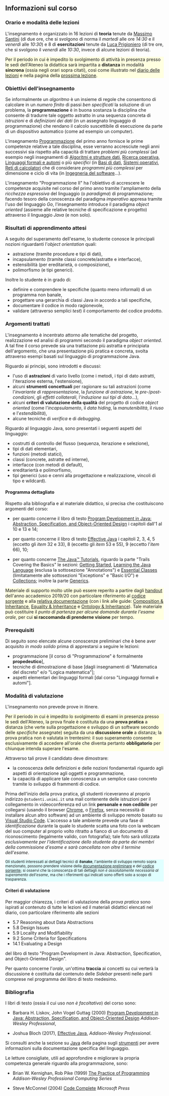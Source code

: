 ## Informazioni sul corso

### Orario e modalità delle lezioni

L'insegnamento è organizzato in 16 lezioni di **teoria** tenute da [Massimo
Santini](https://santini.di.unimi.it/) (di due ore, che si svolgono di norma il
*martedì* alle ore *14:30* e il *venerdì* alle *10:30*) e 8 di **esercitazioni**
tenute da [Luca Prigioniero](https://prigioniero.di.unimi.it/) (di tre ore, che
si svolgono il *venerdì* alle *10:30*, invece di alcune lezioni di teoria).

<div style="background-color: lightyellow;">

Per il periodo in cui è impedito lo svolgimento di attività in presenza presso
le sedi dell'Ateneo la didattica sarà impartita a **distanza** in modalità
**sincrona** (ossia negli orari sopra citati), così come illustrato nel [diario
delle lezioni](diario) e nella pagina della [prossima lezione](lezione).

</div>

### Obiettivi dell'insegnamento

Se informalmente un *algoritmo* è un insieme di regole che consentono di
calcolare in un *numero finito* di passi *ben specificati* la soluzione di un
problema, la **programmazione** è in buona sostanza la disciplina che consente
di tradurre tale oggetto astratto in una sequenza concreta di *istruzioni* e di
*definizioni dei dati* (in un assegnato linguaggio di programmazione) che
rendano il calcolo suscettibile di esecuzione da parte di un dispositivo
automatico (come ad esempio un computer).

L'insegnamento
[Programmazione](https://www.unimi.it/it/ugov/of/af20200000f1x-56) del primo
anno fornisce le prime competenze relative a tale disciplina, esse verranno
accresciute negli anni successivi sia rispetto alla capacità di trattare
*problemi più complessi* (ad esempio negli insegnamenti di [Algoritmi e
strutture dati](https://www.unimi.it/it/ugov/of/af20200000f1x-52), [Ricerca
operativa](https://www.unimi.it/it/ugov/of/af20200000f1x-43), [Linguaggi formali
e automi](https://www.unimi.it/it/ugov/of/af2020000f1x-116…) o più *specifici*
(in [Basi di dati](https://www.unimi.it/it/ugov/of/af20200000f1x-51), [Sistemi
operativi](https://www.unimi.it/it/ugov/of/af20200000f1x-98), [Reti di
calcolatori](https://www.unimi.it/it/ugov/of/af20200000f1x-50…) che di
considerare *programmi più complessi* per dimensione e ciclo di vita (in
[Ingegneria del software](https://www.unimi.it/it/ugov/of/af20200000f1x-99)…).

L'insegnamento "Programmazione II" ha l'obiettivo di accrescere le competenze
acquisite nel corso del primo anno tramite l'ampliamento della *ricchezza
espressiva* del linguaggio (o *paradigma*) di programmazione; facendo tesoro
della conoscenza del paradigma *imperativo* appresa tramite l'uso del linguaggio
*Go*, l'insegnamento introduce il paradigma *object oriented* (assieme alle
relative tecniche di specificazione e progetto) attraverso il linguaggio *Java*
(e non solo).

### Risultati di apprendimento attesi

A seguito del superamento dell'esame, lo studente conosce le principali nozioni
riguardanti l'*object orientation* quali:

* astrazione (tramite procedure e tipi di dati),
* incapsulamento (tramite classi concrete/astratte e interfacce),
* estensibilità (per ereditarietà, o composizione),
* polimorfismo (e tipi generici).

Inoltre lo studente è in grado di:

* definire e comprendere le specifiche (quanto meno informali) di un programma non banale,
* progettare una gerarchia di classi Java in accordo a tali specifiche,
* documentare il codice in modo ragionevole,
* validare (attraverso semplici *test*) il comportamento del codice prodotto.

### Argomenti trattati

L'insegnamento è incentrato attorno alle tematiche del progetto, realizzazione
ed analisi di programmi secondo il paradigma *object oriented*. A tal fine il
corso prevede sia una trattazione più astratta e principiata dell'argomento, che
una presentazione più pratica e concreta, svolta attraverso esempi basati sul
linguaggio di programmazione Java.

Riguardo ai principi, sono introdotti e discussi:

* l'uso di **astrazioni** di vario livello (come i metodi, i tipi di dato astratti, l'iterazione esterna, l'estensione),
* alcuni **strumenti concettuali** per ragionare su tali astrazioni (come l'*invariante di rappresentazione*, la *funzione di astrazione*, le *pre-*/*post-condizioni*, gli *effetti collaterali*, l'*induzione sui tipi di dato*…),
* alcuni **criteri di valutazione della qualità** del progetto di codice *object oriented* (come l'*incapsulamento*, il *data hiding*, la *manutenibilità*, il *riuso* e l'*estendibilità*),
* alcune tecniche di *verifica* e di *debugging*.

Riguardo al linguaggio Java, sono presentati i seguenti aspetti del linguaggio:

* costrutti di controllo del flusso (sequenza, iterazione e selezione),
* tipi di dati elementari,
* funzioni (metodi statici),
* classi (concrete, astratte ed interne),
* interfacce (con metodi di default),
* ereditariertà e polimorfismo,
* tipi generici (uso e cenni alla progettazione e realizzazione, vincoli di tipo e wildcard).

#### Programma dettagliato

Rispetto alla bibliografia e al materiale didattico, si precisa che
costituiscono argomenti del corso:

* per quanto concerne il libro di testo [Program Development in Java:
  Abstraction, Specification, and Object-Oriented Design](http://www.informit.com/store/program-development-in-java-abstraction-specification-9780768684698) i capitoli dall'1 al
  10 e 13 e 14;

* per quanto concerne il libro di testo [Effective Java](http://www.informit.com/store/effective-java-9780134685991) i capitoli 2, 3, 4, 5
  (eccetto gli *item* 32 e 33), 8 (eccetto gli *item* 53 e 55), 9 (eccetto
  l'*item* 66), 10;

* per quanto concerne  [The Java™
  Tutorials](https://docs.oracle.com/javase/tutorial/), riguardo la parte "Trails Covering the Basics" le sezioni:
  [Getting Started](https://docs.oracle.com/javase/tutorial/getStarted/),
  [Learning the Java Language](https://docs.oracle.com/javase/tutorial/java/)
  (esclusa la sottosezione "Annotations") e [Essential
  Classes](https://docs.oracle.com/javase/tutorial/essential/) (limitatamente
  alle sottosezioni "Exceptions" e "Basic I/O") e
  [Collections](https://docs.oracle.com/javase/tutorial/collections); inoltre la
  parte [Generics](https://docs.oracle.com/javase/tutorial/extra/generics/).

<div style="background-color: lightyellow;">

Materiale di supporto molto utile può essere reperito a partire dagli
[handout](https://github.com/prog2-unimi/handouts/tree/aa1920) dell'anno
accademico 2019/20 con particolare riferimento al [codice
sorgente](https://github.com/prog2-unimi/handouts/tree/aa1920/src/it/unimi/di/prog2)
e alla [relativa documentazione](https://prog2-unimi.github.io/handouts/) (con i
link alle guide: [Composition & Inheritance](https://prog2.di.unimi.it/guides/compositionandinheritance),
[Equality & Inheritance](https://prog2.di.unimi.it/guides/equalityandinheritance) e [Ontology &
Inheritance](https://prog2.di.unimi.it/guides/ontologyandinheritance)). Tale materiale può costituire il *punto di partenza per alcune domande durante l'esame orale*, per cui **si raccomanda di prenderne visione** per tempo.

</div>

### Prerequisiti

Di seguito sono elencate alcune conoscenze preliminari che è bene aver acquisito
*in modo solido* prima di apprestarsi a seguire le lezioni:

* programmazione [il corso di "Programmazione" è formalmente **propedeutico**],
* tecniche di dimostrazione di base [dagli insegnamenti di "Matematica del
  discreto" e/o "Logica matematica"];
* aspetti elementari dei linguaggi formali [dal corso "Linguaggi formali e
  automi"].

### Modalità di valutazione

L'insegnamento non prevede prove in itinere.

<div style="background-color: lightyellow;">

Per il periodo in cui è impedito lo
svolgimento di esami in presenza presso le sedi dell'Ateneo, la prova finale è
costituita da una **prova pratica** a distanza (che verte sulla progettazione
e sviluppo di un software secondo delle *specifiche* assegnate) seguita da una
**discussione orale** a distanza; la prova pratica non è valutata in
trentesimi: il suo superamento consente esclusivamente di accedere all'orale che
diventa pertanto **obbligatorio** per chiunque intenda superare l'esame.

</div>

Attraverso tali prove il candidato deve dimostrare:

* la conoscenza delle definizioni e delle nozioni fondamentali riguardo agli
  aspetti di orientazione agli oggetti e programmazione,
* la capacità di applicare tale conoscenza a un semplice caso concreto tramite
  lo sviluppo di frammenti di codice.

Prima dell'inizio della prova pratica, gli studenti riceveranno al proprio
indirizzo `@studenti.unimi.it` una mail contenente delle istruzioni per il
collegamento in videoconferenza ed un link **personale e non cedibile** per
collegarsi (usando il browser [Chrome](https://www.google.com/chrome/), o
[Firefox](https://www.mozilla.org/firefox/browsers/), senza necessità di
installare alcun altro software) ad un ambiente di sviluppo remoto basato su
[Visual Studio Code](https://code.visualstudio.com/). L'accesso a tale ambiente
prevede una fase di *identificazione* durante la quale lo studente scatta una
foto con la webcam del suo computer al proprio volto ritratto a fianco di un
documento di riconoscimento (legalmente valido, con fotografia); tale foto sarà
utilizzata *esclusivamente per l'identificazione dello studente da parte dei
membri della commissione d'esame e sarà cancellata non oltre il termine
dell'esame*.

<div style="font-size: smaller; background-color: lightcyan;">

Gli studenti interessati ai dettagli tecnici di **∂anake**, l'ambiente di
sviluppo remoto sopra menzionato, possono prendere visione della [documentazione
preliminare](https://scythe-suite.github.io/danake/) e del [codice
sorgente](https://github.com/scythe-suite/danake); si osservi che la conoscenza
di tali dettagli *non è assolutamente necessaria al superamento dell'esame*, ma
che i riferimenti qui indicati sono offerti solo a scopo di trasparenza.

</div>

#### Criteri di valutazione

Per maggior chiarezza, i criteri di valutazione della *prova pratica* sono
ispirati al contenuto di tutte le lezioni ed il materiali didattici elencati nel
diario, con particolare riferimento alle sezioni

* 5.7 Reasoning about Data Abstractions
* 5.8 Design Issues
* 5.9 Locality and Modifiability
* 9.2 Some Criteria for Specifications
* 14.1 Evaluating a Design

del libro di testo "Program Development in Java: Abstraction, Specification, and
Object-Oriented Design".

Per quanto concerne l'*orale*, un'ottima **traccia** ai concetti su cui verterà
la discussione è costituita dal contenuto delle *Sidebar* presenti nelle parti
comprese nel programma del libro di testo medesimo.

### Bibliografia

I libri di testo (ossia il cui uso *non è facoltativo*) del corso sono:

* Barbara H. Liskov, John Vogel Guttag (2000)
  [Program Development in Java: Abstraction, Specification, and Object-Oriented Design](http://www.informit.com/store/program-development-in-java-abstraction-specification-9780768684698) *Addison-Wesley Professional*,

* Joshua Bloch (2017),
  [Effective Java](http://www.informit.com/store/effective-java-9780134685991), *Addison-Wesley Professional*.

Si consulti anche la sezione su [Java](strumenti.html#Java) della pagina sugli
[strumenti](strumenti) per avere informazioni sulla documentazione specifica del
linguaggio.

Le letture consigliate, utili ad approfondire e migliorare la propria competenza
generale riguardo alla programmazione, sono:

* Brian W. Kernighan, Rob Pike (1999)
  [The Practice of Programming](http://www.informit.com/store/practice-of-programming-9780201615869) *Addison-Wesley Professional Computing Series*

* Steve McConnel (2004)
  [Code Complete](http://www.informit.com/store/code-complete-9780735619678) *Microsoft Press*

